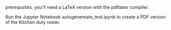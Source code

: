 prerequsites: you'll need a LaTeX version with the pdflatex compiler.

Run the Jupyter Notebook autogenereate_test.ipynb to create a PDF version of the Kitchen duty roster.
